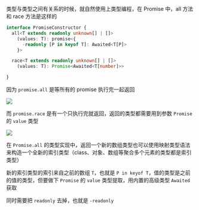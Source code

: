 类型与类型之间有关系的时候，就自然使用上类型编程，在 Promise 中，all 方法和 race 方法是这样的

```ts
interface PromiseConstructor {
  all<T extends readonly unknown[] | []>
    (values: T): promise<{
      -readonly [P in keyof T]: Awaited<T[P]>
    }>

  race<T extends readonly unknown[] | []>
    (values: T): Promise<Awaited<T[number]>>

}
```

因为 `promise.all` 是等所有的 promise 执行完一起返回

![](http://cdn.liwuhou.cn/tmp/20220315184932.png)

而 `promise.race` 是有一个只执行完就返回，返回的类型都需要用到参数 `Promise` 的 `value` 类型

![](http://cdn.liwuhou.cn/tmp/20220315185005.png)

在 `Promise.all` 的类型实现中，返回一个新的数组类型也可以使用映射类型语法来构造一个全新的索引类型（class、对象、数组等聚合多个元素的类型都是索引类型）

新的索引类型的索引来自之前的数组 `T`，也就是 `P in keyof T`，值的类型是之前的值的类型，但要做下 `Promise` 的 `value` 类型提取，用内置的高级类型 `Awaited` 获取

同时需要把 `readonly` 去掉，也就是 `-readonly`
